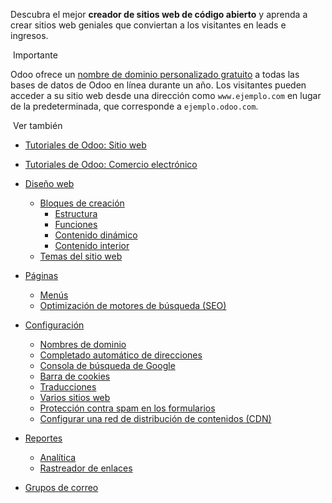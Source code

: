 Descubra el mejor **creador de sitios web de código abierto** y aprenda a crear sitios web geniales que conviertan a los visitantes en leads e ingresos.

 Importante

Odoo ofrece un [nombre de dominio personalizado gratuito](https://www.odoo.com/documentation/17.0/es/applications/websites/website/configuration/domain_names.html#domain-name-register) a todas las bases de datos de Odoo en línea durante un año. Los visitantes pueden acceder a su sitio web desde una dirección como `www.ejemplo.com` en lugar de la predeterminada, que corresponde a `ejemplo.odoo.com`.

 Ver también

- [Tutoriales de Odoo: Sitio web](https://www.odoo.com/slides/website-25)
    
- [Tutoriales de Odoo: Comercio electrónico](https://www.odoo.com/slides/ecommerce-26)
    

- [Diseño web](https://www.odoo.com/documentation/17.0/es/applications/websites/website.html#)
    - [Bloques de creación](https://www.odoo.com/documentation/17.0/es/applications/websites/website/web_design/building_blocks.html)
        - [Estructura](https://www.odoo.com/documentation/17.0/es/applications/websites/website/web_design/building_blocks/structure.html)
        - [Funciones](https://www.odoo.com/documentation/17.0/es/applications/websites/website/web_design/building_blocks/features.html)
        - [Contenido dinámico](https://www.odoo.com/documentation/17.0/es/applications/websites/website/web_design/building_blocks/dynamic_content.html)
        - [Contenido interior](https://www.odoo.com/documentation/17.0/es/applications/websites/website/web_design/building_blocks/inner_content.html)
    - [Temas del sitio web](https://www.odoo.com/documentation/17.0/es/applications/websites/website/web_design/themes.html)
- [Páginas](https://www.odoo.com/documentation/17.0/es/applications/websites/website/pages.html)
    - [Menús](https://www.odoo.com/documentation/17.0/es/applications/websites/website/pages/menus.html)
    - [Optimización de motores de búsqueda (SEO)](https://www.odoo.com/documentation/17.0/es/applications/websites/website/pages/seo.html)
- [Configuración](https://www.odoo.com/documentation/17.0/es/applications/websites/website.html#)
    - [Nombres de dominio](https://www.odoo.com/documentation/17.0/es/applications/websites/website/configuration/domain_names.html)
    - [Completado automático de direcciones](https://www.odoo.com/documentation/17.0/es/applications/websites/website/configuration/address_autocomplete.html)
    - [Consola de búsqueda de Google](https://www.odoo.com/documentation/17.0/es/applications/websites/website/configuration/google_search_console.html)
    - [Barra de cookies](https://www.odoo.com/documentation/17.0/es/applications/websites/website/configuration/cookies_bar.html)
    - [Traducciones](https://www.odoo.com/documentation/17.0/es/applications/websites/website/configuration/translate.html)
    - [Varios sitios web](https://www.odoo.com/documentation/17.0/es/applications/websites/website/configuration/multi_website.html)
    - [Protección contra spam en los formularios](https://www.odoo.com/documentation/17.0/es/applications/websites/website/configuration/spam_protection.html)
    - [Configurar una red de distribución de contenidos (CDN)](https://www.odoo.com/documentation/17.0/es/applications/websites/website/configuration/cdn.html)
- [Reportes](https://www.odoo.com/documentation/17.0/es/applications/websites/website.html#)
    - [Analítica](https://www.odoo.com/documentation/17.0/es/applications/websites/website/reporting/analytics.html)
    - [Rastreador de enlaces](https://www.odoo.com/documentation/17.0/es/applications/websites/website/reporting/link_tracker.html)
- [Grupos de correo](https://www.odoo.com/documentation/17.0/es/applications/websites/website/mail_groups.html)